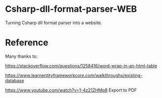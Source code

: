 # Csharp-dll-format-parser-WEB

Turning Csharp dll format parser into a website.

# Reference

Many thanks to:

https://stackoverflow.com/questions/1258416/word-wrap-in-an-html-table

https://www.learnentityframeworkcore.com/walkthroughs/existing-database

https://www.youtube.com/watch?v=1-4z21ZHMp8  Export to PDF
